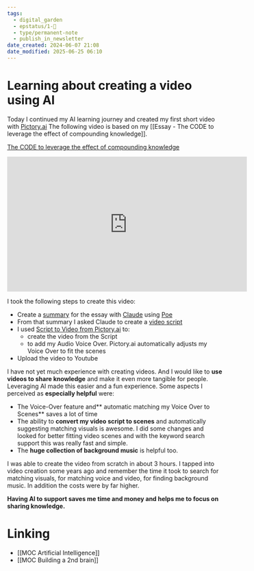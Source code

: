 ```yaml
---
tags:
  - digital_garden
  - epstatus/1-🌱
  - type/permanent-note
  - publish_in_newsletter
date_created: 2024-06-07 21:08
date_modified: 2025-06-25 06:10
---
```

# Learning about creating a video using AI

Today I continued my AI learning journey and created my first short video with [Pictory.ai](https://app.pictory.ai/textinput)
The following video is based on my [[Essay - The CODE to leverage the effect of compounding knowledge]].

[The CODE to leverage the effect of compounding knowledge](https://youtu.be/wtPpRNTZkGQ)

<iframe width="560" height="315" src="https://www.youtube.com/embed/wtPpRNTZkGQ?si=s5Ags0KjCZPlUJ5k" title="YouTube video player" frameborder="0" allow="accelerometer; autoplay; clipboard-write; encrypted-media; gyroscope; picture-in-picture; web-share" allowfullscreen></iframe>

I took the following steps to create this video:
+ Create a [summary](https://poe.com/s/gugr9E2rprdtGyXEXgvU) for the essay with [Claude](https://poe.com/s/QpWW9d2n1RTJXHzE2BJq) using [Poe](https://poe.com/)
+ From that summary I asked Claude to create a [video script](https://poe.com/s/tseHNOS1pKWJdivOSRu6)
+ I used [Script to Video from Pictory.ai]([https://youtu.be/i3604jhlwe4](https://youtu.be/i3604jhlwe4))  to:
	+ create the video from the Script
	+ to add my Audio Voice Over. Pictory.ai automatically adjusts my Voice Over to fit the scenes
+ Upload the video to Youtube

I have not yet much experience with creating videos. And I would like to **use videos to share knowledge** and make it even more tangible for people. Leveraging AI made this easier and a fun experience. Some aspects I perceived as **especially helpful** were:

+ The Voice-Over feature and** automatic matching my Voice Over to Scenes** saves a lot of time
+ The ability to **convert my video script to scenes** and automatically suggesting matching visuals is awesome. I did some changes and looked for better fitting video scenes and with the keyword search support this was really fast and simple.
+ The **huge collection of background music** is helpful too. 

I was able to create the video from scratch in about 3 hours. I tapped into video creation some years ago and remember the time it took to search for matching visuals, for matching voice and video, for finding background music. In addition the costs were by far higher. 

**Having AI to support saves me time and money and helps me to focus on sharing knowledge.**

# Linking

+ [[MOC Artificial Intelligence]]
+ [[MOC Building a 2nd brain]]

